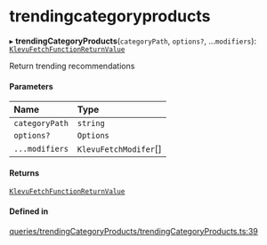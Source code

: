 # trendingcategoryproducts
      
▸ **trendingCategoryProducts**(`categoryPath`, `options?`, ...`modifiers`): [`KlevuFetchFunctionReturnValue`](klevufetchfunctionreturnvalue.md)

Return trending recommendations

#### Parameters

| Name | Type |
| :------ | :------ |
| `categoryPath` | `string` |
| `options?` | `Options` |
| `...modifiers` | `KlevuFetchModifer`[] |

#### Returns

[`KlevuFetchFunctionReturnValue`](klevufetchfunctionreturnvalue.md)

#### Defined in

[queries/trendingCategoryProducts/trendingCategoryProducts.ts:39](https://github.com/klevultd/frontend-sdk/blob/0515b77/packages/klevu-core/src/queries/trendingCategoryProducts/trendingCategoryProducts.ts#L39)

